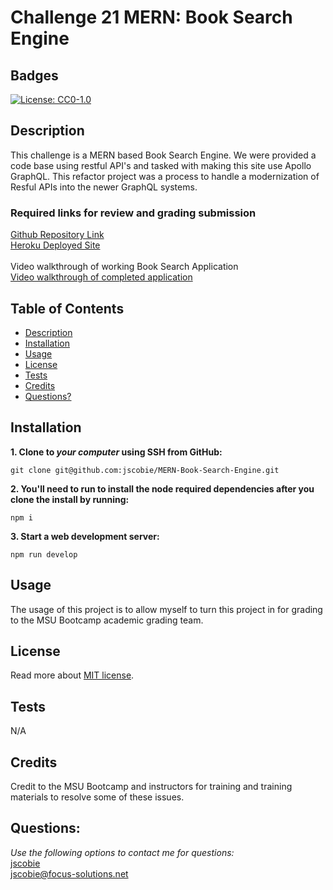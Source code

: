 # Challenge 21 MERN: Book Search Engine

## Badges
[![License: CC0-1.0](https://img.shields.io/badge/license-MIT-blue.svg)](https://opensource.org/licenses/MIT)

## Description

This challenge is a MERN based Book Search Engine. We were provided a code base using restful API's and tasked with making this site use Apollo GraphQL. This refactor project was a process to handle a modernization of Resful APIs into the newer GraphQL systems.

### Required links for review and grading submission
[Github Repository Link](https://github.com/jscobie/MERN-Book-Search-Engine)<br>
[Heroku Deployed Site](https://hidden-earth-55114.herokuapp.com/)<br>
<br>
Video walkthrough of working Book Search Application<br>
[Video walkthrough of completed application](https://drive.google.com/file/d/1uW_dYJsDFB3zHiU3b3xuh0XSvJ6iIpTa/view)

## Table of Contents

* [Description](#description)
* [Installation](#installation)
* [Usage](#usage)
* [License](#license)
* [Tests](#tests)
* [Credits](#credits)
* [Questions?](#questions)

## Installation

**1. Clone to ***your computer*** using SSH from GitHub:**
```
git clone git@github.com:jscobie/MERN-Book-Search-Engine.git
```
**2. You'll need to run to install the node required dependencies after you clone the install by running:**
```
npm i
```
**3. Start a web development server:**
```
npm run develop
```

## Usage

The usage of this project is to allow myself to turn this project in for grading to the MSU Bootcamp academic grading team. 

## License
Read more about [MIT license](https://opensource.org/licenses/MIT).

## Tests

N/A

## Credits

Credit to the MSU Bootcamp and instructors for training and training materials to resolve some of these issues.<br>

## Questions:
*Use the following options to contact me for questions:*<br>
[jscobie](https://github.com/jscobie)<br>
jscobie@focus-solutions.net
